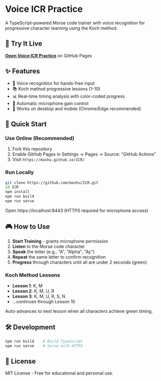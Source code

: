 # Voice ICR Practice

A TypeScript-powered Morse code trainer with voice recognition for progressive character learning using the Koch method.

## 🚀 Try It Live

**[Open Voice ICR Practice](https://mashu.github.io/ICR/)** on GitHub Pages

## ✨ Features

- 🎤 Voice recognition for hands-free input
- 📚 Koch method progressive lessons (1-10)
- 📊 Real-time timing analysis with color-coded progress
- 🔧 Automatic microphone gain control
- 📱 Works on desktop and mobile (Chrome/Edge recommended)

## 🎯 Quick Start

### Use Online (Recommended)
1. Fork this repository
2. Enable GitHub Pages in Settings → Pages → Source: "GitHub Actions"
3. Visit `https://mashu.github.io/ICR/`

### Run Locally
```bash
git clone https://github.com/mashu/ICR.git
cd ICR
npm install
npm run build
npm run serve
```
Open https://localhost:8443 (HTTPS required for microphone access)

## 🎮 How to Use

1. **Start Training** - grants microphone permission
2. **Listen** to the Morse code character
3. **Speak** the letter (e.g., "A", "Alpha", "Ay")
4. **Repeat** the same letter to confirm recognition
5. **Progress** through characters until all are under 2 seconds (green)

### Koch Method Lessons
- **Lesson 1**: K, M
- **Lesson 2**: K, M, U, R  
- **Lesson 3**: K, M, U, R, S, N
- ...continues through Lesson 10

Auto-advances to next lesson when all characters achieve green timing.

## 🛠️ Development

```bash
npm run build    # Build TypeScript
npm run serve    # Serve with HTTPS
```

## 📝 License

MIT License - Free for educational and personal use.